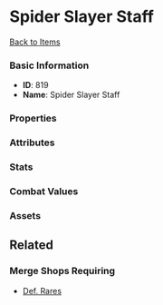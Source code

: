 # Spider Slayer Staff

<no description available>

[Back to Items](../items.md)

### Basic Information

- **ID**: 819
- **Name**: Spider Slayer Staff

### Properties


### Attributes


### Stats


### Combat Values


### Assets


## Related

### Merge Shops Requiring

- [Def. Rares](../merge-shops/4-def-rares.md)

